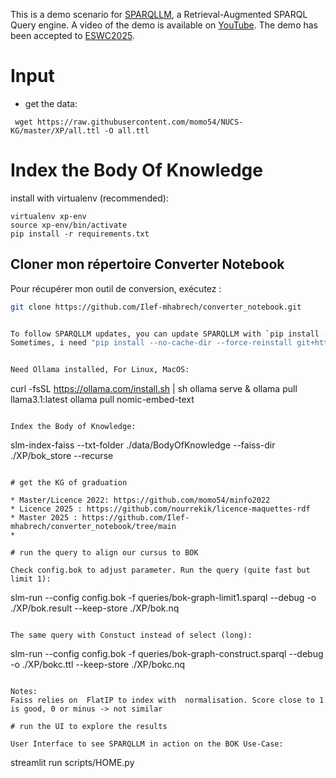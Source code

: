 
This is a demo scenario for [SPARQLLM](https://github.com/GDD-Nantes/SPARQLLM), a Retrieval-Augmented SPARQL Query engine. A video of the demo is available on [YouTube](https://www.youtube.com/watch?v=Oob2ci2TsGE). The demo has been accepted to [ESWC2025](https://2025.eswc-conferences.org/).


# Input

* get the data:
```
 wget https://raw.githubusercontent.com/momo54/NUCS-KG/master/XP/all.ttl -O all.ttl
```

# Index the Body Of Knowledge 

install with virtualenv (recommended):
```
virtualenv xp-env
source xp-env/bin/activate
pip install -r requirements.txt
```
## Cloner mon répertoire Converter Notebook

Pour récupérer mon outil de conversion, exécutez :
```bash
git clone https://github.com/Ilef-mhabrech/converter_notebook.git


To follow SPARQLLM updates, you can update SPARQLLM with `pip install --upgrade git+https://github.com/GDD-Nantes/SPARQLLM.git` (@branch_name for a branch) 
Sometimes, i need "pip install --no-cache-dir --force-reinstall git+https://github.com/GDD-Nantes/SPARQLLM.git"


Need Ollama installed, For Linux, MacOS:
```
curl -fsSL https://ollama.com/install.sh | sh
ollama serve &
ollama pull llama3.1:latest
ollama pull nomic-embed-text
```

Index the Body of Knowledge:
```
slm-index-faiss --txt-folder ./data/BodyOfKnowledge --faiss-dir ./XP/bok_store --recurse 
```

# get the KG of graduation

* Master/Licence 2022: https://github.com/momo54/minfo2022 
* Licence 2025 : https://github.com/nourrekik/licence-maquettes-rdf 
* Master 2025 : https://github.com/Ilef-mhabrech/converter_notebook/tree/main 
* 

# run the query to align our cursus to BOK

Check config.bok to adjust parameter. Run the query (quite fast but limit 1):
```
slm-run  --config config.bok  -f queries/bok-graph-limit1.sparql --debug -o ./XP/bok.result --keep-store ./XP/bok.nq 
```

The same query with Constuct instead of select (long):
```
slm-run --config config.bok  -f queries/bok-graph-construct.sparql --debug -o ./XP/bokc.ttl --keep-store ./XP/bokc.nq
```

Notes: 
Faiss relies on  FlatIP to index with  normalisation. Score close to 1 is good, 0 or minus -> not similar

# run the UI to explore the results

User Interface to see SPARQLLM in action on the BOK Use-Case:
```
streamlit run scripts/HOME.py
```

